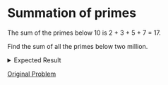 # Summation of primes

The sum of the primes below 10 is 2 + 3 + 5 + 7 = 17.

Find the sum of all the primes below two million.

<details> 
<summary>Expected Result</summary>
```
142913828922
```
</details>

[Original Problem](https://projecteuler.net/problem=10)
